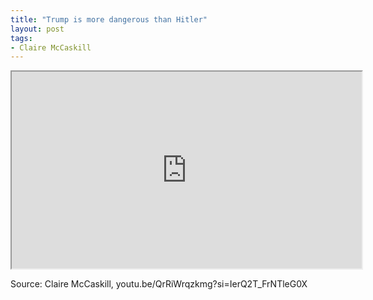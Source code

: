 ```yaml
---
title: "Trump is more dangerous than Hitler"
layout: post
tags:
- Claire McCaskill
---
```


<iframe width="560" height="315" src="https://www.youtube.com/embed/QrRiWrqzkmg?si=mV_55EEk0veV53H0" title="Trump is more dangerous than Hitler" allow="accelerometer; autoplay; clipboard-write; encrypted-media; gyroscope; picture-in-picture; web-share" allowfullscreen></iframe>

Source: Claire McCaskill, youtu.be/QrRiWrqzkmg?si=IerQ2T_FrNTleG0X
